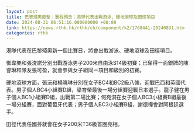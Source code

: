 ```yaml
---
layout: post
title: 巴黎殘奧直擊｜賽程預告：港隊代表出戰游泳、硬地滾球及田徑項目
date: 2024-08-31 06:51:16.000000000 +08:00
link: https://news.rthk.hk/rthk/ch/component/k2/1768441-20240831.htm
categories: rthk
---
```


港隊代表在巴黎殘奧新一個比賽日，將會出戰游泳、硬地滾球及田徑項目。

鄧韋樂和張浚諾分別出戰游泳男子200米自由泳S14級初賽；已奪得一面銀牌的陳睿琳和隊友張可盈，就會參與女子組同一項目和級別的初賽。

硬地滾球方面，張沅和楊曉琳分別在女子BC4和BC2級八強，迎戰巴西和英國代表。男子個人BC4小組賽D組，梁育榮最後一場分組賽迎戰日本選手。龍子健在男子個人BC1小組賽D組，出戰第二場比賽；何宛淇在女子個人BC3小組賽B組最後一場分組賽，面對葡萄牙代表；男子個人BC3小組賽B組，謝德樺會對阿根廷選手。

田徑代表任國芬就會在女子200米T36級首圈亮相。
